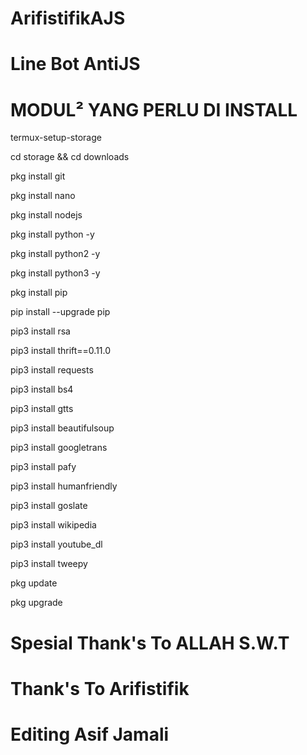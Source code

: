 # ArifistifikAJS
#   Line Bot AntiJS

#   MODUL² YANG PERLU DI INSTALL

termux-setup-storage

cd storage && cd downloads

pkg install git

pkg install nano

pkg install nodejs

pkg install python -y

pkg install python2 -y

pkg install python3 -y

pkg install pip

pip install --upgrade pip

pip3 install rsa

pip3 install thrift==0.11.0

pip3 install requests

pip3 install bs4

pip3 install gtts

pip3 install beautifulsoup

pip3 install googletrans

pip3 install pafy

pip3 install humanfriendly

pip3 install goslate

pip3 install wikipedia

pip3 install youtube_dl

pip3 install tweepy

pkg update

pkg upgrade


#   Spesial Thank's To ALLAH S.W.T
#   Thank's To Arifistifik
#   Editing Asif Jamali
